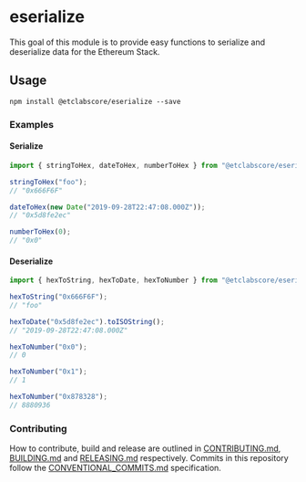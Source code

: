 # eserialize

This goal of this module is to provide easy functions to serialize and deserialize data for the Ethereum Stack.


## Usage

```
npm install @etclabscore/eserialize --save
```


### Examples

#### Serialize

```javascript
import { stringToHex, dateToHex, numberToHex } from "@etclabscore/eserialize";

stringToHex("foo");
// "0x666F6F"

dateToHex(new Date("2019-09-28T22:47:08.000Z"));
// "0x5d8fe2ec"

numberToHex(0);
// "0x0"
```

#### Deserialize

```javascript
import { hexToString, hexToDate, hexToNumber } from "@etclabscore/eserialize";

hexToString("0x666F6F");
// "foo"

hexToDate("0x5d8fe2ec").toISOString();
// "2019-09-28T22:47:08.000Z"

hexToNumber("0x0");
// 0

hexToNumber("0x1");
// 1

hexToNumber("0x878328");
// 8880936
```

### Contributing

How to contribute, build and release are outlined in [CONTRIBUTING.md](CONTRIBUTING.md), [BUILDING.md](BUILDING.md) and [RELEASING.md](RELEASING.md) respectively. Commits in this repository follow the [CONVENTIONAL_COMMITS.md](CONVENTIONAL_COMMITS.md) specification.
